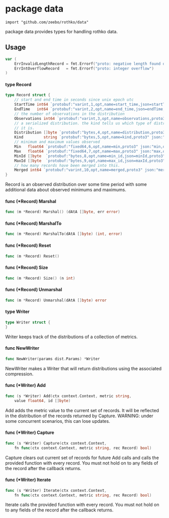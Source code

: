 # package data

`import "github.com/zeebo/rothko/data"`

package data provides types for handling rothko data.

## Usage

```go
var (
	ErrInvalidLengthRecord = fmt.Errorf("proto: negative length found during unmarshaling")
	ErrIntOverflowRecord   = fmt.Errorf("proto: integer overflow")
)
```

#### type Record

```go
type Record struct {
	// start and end time in seconds since unix epoch utc
	StartTime int64 `protobuf:"varint,1,opt,name=start_time,json=startTime,proto3" json:"start_time,omitempty"`
	EndTime   int64 `protobuf:"varint,2,opt,name=end_time,json=endTime,proto3" json:"end_time,omitempty"`
	// the number of observations in the distribution
	Observations int64 `protobuf:"varint,3,opt,name=observations,proto3" json:"observations,omitempty"`
	// a serialized distribution. the kind tells us which type of distribution
	// it is.
	Distribution []byte `protobuf:"bytes,4,opt,name=distribution,proto3" json:"distribution,omitempty"`
	Kind         string `protobuf:"bytes,5,opt,name=kind,proto3" json:"kind,omitempty"`
	// minimum and maximum values observed
	Min   float64 `protobuf:"fixed64,6,opt,name=min,proto3" json:"min,omitempty"`
	Max   float64 `protobuf:"fixed64,7,opt,name=max,proto3" json:"max,omitempty"`
	MinId []byte  `protobuf:"bytes,8,opt,name=min_id,json=minId,proto3" json:"min_id,omitempty"`
	MaxId []byte  `protobuf:"bytes,9,opt,name=max_id,json=maxId,proto3" json:"max_id,omitempty"`
	// how many records have been merged into this.
	Merged int64 `protobuf:"varint,10,opt,name=merged,proto3" json:"merged,omitempty"`
}
```

Record is an observed distribution over some time period with some additional
data about observed minimums and maximums.

#### func (*Record) Marshal

```go
func (m *Record) Marshal() (dAtA []byte, err error)
```

#### func (*Record) MarshalTo

```go
func (m *Record) MarshalTo(dAtA []byte) (int, error)
```

#### func (*Record) Reset

```go
func (m *Record) Reset()
```

#### func (*Record) Size

```go
func (m *Record) Size() (n int)
```

#### func (*Record) Unmarshal

```go
func (m *Record) Unmarshal(dAtA []byte) error
```

#### type Writer

```go
type Writer struct {
}
```

Writer keeps track of the distributions of a collection of metrics.

#### func  NewWriter

```go
func NewWriter(params dist.Params) *Writer
```
NewWriter makes a Writer that will return distributions using the associated
compression.

#### func (*Writer) Add

```go
func (s *Writer) Add(ctx context.Context, metric string,
	value float64, id []byte)
```
Add adds the metric value to the current set of records. It will be reflected in
the distribution of the records returned by Capture. WARNING: under some
concurrent scenarios, this can lose updates.

#### func (*Writer) Capture

```go
func (s *Writer) Capture(ctx context.Context,
	fn func(ctx context.Context, metric string, rec Record) bool)
```
Capture clears out current set of records for future Add calls and calls the
provided function with every record. You must not hold on to any fields of the
record after the callback returns.

#### func (*Writer) Iterate

```go
func (s *Writer) Iterate(ctx context.Context,
	fn func(ctx context.Context, metric string, rec Record) bool)
```
Iterate calls the provided function with every record. You must not hold on to
any fields of the record after the callback returns.
